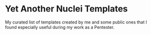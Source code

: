 # Yet Another Nuclei Templates

My curated list of templates created by me and some public ones that I found especially useful during my work as a Pentester. 